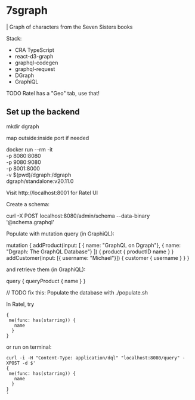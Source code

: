 # 7sgraph

| Graph of characters from the Seven Sisters books

Stack:

* CRA TypeScript
* react-d3-graph
* graphql-codegen
* graphql-request
* DGraph
* GraphiQL

TODO Ratel has a "Geo" tab, use that!

## Set up the backend

mkdir dgraph

map outside:inside port if needed

docker run --rm -it \
    -p 8080:8080 \
    -p 9080:9080 \
    -p 8001:8000 \
    -v $(pwd)/dgraph:/dgraph \
    dgraph/standalone:v20.11.0

Visit http://localhost:8001 for Ratel UI

Create a schema:

curl -X POST localhost:8080/admin/schema --data-binary '@schema.graphql'

Populate with mutation query (in GraphiQL):

mutation {
  addProduct(input: [
    { name: "GraphQL on Dgraph"},
    { name: "Dgraph: The GraphQL Database"}
  ]) {
    product {
      productID
      name
    }
  }
  addCustomer(input: [{ username: "Michael"}]) {
    customer {
      username
    }
  }
}

and retrieve them (in GraphiQL):

query {
  queryProduct {
    name
  }
}


// TODO fix this:
Populate the database with ./populate.sh

In Ratel, try 

```
{
 me(func: has(starring)) {
   name
  }
}
```

or run on terminal:

```
curl -i -H "Content-Type: application/dql" "localhost:8080/query" -XPOST -d $'
{
 me(func: has(starring)) {
   name
  }
}
' 
```